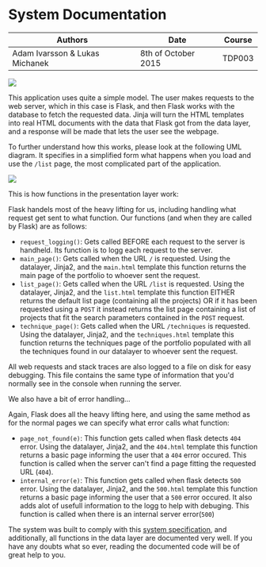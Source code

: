 # System Documentation

| Authors | Date | Course |
| ------- | ---- | ------ |
| Adam Ivarsson & Lukas Michanek | 8th of October 2015 | TDP003 |

![](http://i.imgur.com/KkBQgi5.png)

This application uses quite a simple model. The user makes requests to the web server, which in this case is Flask, and then Flask works with the database to fetch the requested data. Jinja will turn the HTML templates into real HTML documents with the data that Flask got from the data layer, and a response will be made that lets the user see the webpage.

To further understand how this works, please look at the following UML diagram. It specifies in a simplified form what happens when you load and use the `/list` page, the most complicated part of the application.

![](http://i.imgur.com/kvMU3P7.png)

This is how functions in the presentation layer work:

Flask handels most of the heavy lifting for us, including handling what request get sent to what function. Our functions (and when they are called by Flask) are as follows:
* `request_logging()`: Gets called BEFORE each request to the server is handheld. Its function is to logg each request to the server.
* `main_page()`: Gets called when the URL `/` is requested. Using the datalayer, Jinja2, and the `main.html` template this function returns the main page of the portfolio to whoever sent the request.
* `list_page()`: Gets called when the URL `/list` is requested. Using the datalayer, Jinja2, and the `list.html` template this function EITHER returns the default list page (containing all the projects) OR if it has been requested using a `POST` it instead returns the list page containing a list of projects that fit the search parameters contained in the `POST` request.
* `technique_page()`: Gets called when the  URL `/techniques` is requested. Using the datalayer, Jinja2, and the `techniques.html` template this function returns the techniques page of the portfolio populated with all the techniques found in our datalayer to whoever sent the request.

All web requests and stack traces are also logged to a file on disk for easy debugging. This file contains the same type of information that you'd normally see in the console when running the server.

We also have a bit of error handling...

Again, Flask does all the heavy lifting here, and using the same method as for the normal pages we can specify what error calls what function:
* `page_not_found(e)`: This function gets called when flask detects `404` error. Using the datalayer, Jinja2, and the `404.html` template this function returns a basic page informing the user that a `404` error occured. This function is called when the server can't find a page fitting the requested URL (`404`).
* `internal_error(e)`: This function gets called when flask detects `500` error. Using the datalayer, Jinja2, and the `500.html` template this function returns a basic page informing the user that a `500` error occured.
It also adds alot of usefull information to the logg to help with debuging.
This function is called when there is an internal server error(`500`)



The system was built to comply with this [system specification](https://www.ida.liu.se/~TDP003/current/resources/TDP003_systemspecifikation.pdf), and additionally, all functions in the data layer are documented very well. If you have any doubts what so ever, reading the documented code will be of great help to you.
